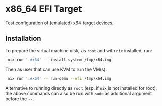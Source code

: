 
# x86_64 EFI Target

Test configuration of (emulated) x64 target devices.


## Installation

To prepare the virtual machine disk, as `root` and with `nix` installed, run:
```bash
 nix run '.#x64' -- install-system /tmp/x64.img
```
Then as user that can use KVM to run the VM(s):
```bash
 nix run '.#x64' -- run-qemu --efi /tmp/x64.img
```
Alternative to running directly as `root` (esp. if `nix` is not installed for root), the above commands can also be run with `sudo` as additional argument before the `--`.
